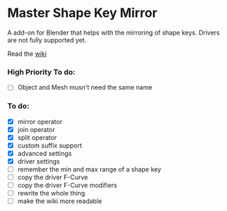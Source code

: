 # Master Shape Key Mirror
A add-on for Blender that helps with the mirroring of shape keys. Drivers are not fully supported yet.

Read the <a href="https://github.com/K0K0ze/master-shape-key-mirror/wiki ">wiki</a>

### High Priority To do:
- [ ] Object and Mesh musn't need the same name

### To do:

- [x] mirror operator
- [x] join operator
- [x] split operator
- [x] custom suffix support
- [x] advanced settings
- [x] driver settings
- [ ] remember the min and max range of a shape key
- [ ] copy the driver F-Curve
- [ ] copy the driver F-Curve modifiers
- [ ] rewrite the whole thing
- [ ] make the wiki more readable
